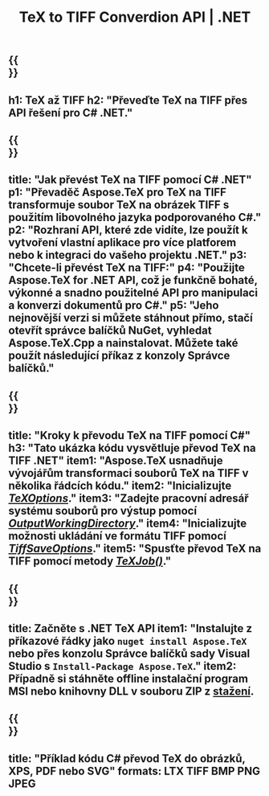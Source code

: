 ﻿---
translation: true
template: /_templates/_conversion-child-net.md
title: TeX to TIFF Converdion API | .NET
description: Funkce konverze TeX na TIFF. Integrujte tuto on-premise .NET knihovnu do svého projektu nebo použijte multiplatformní aplikace pro převod TeXu na TIFF.
keywords: tex to tiff api net, tex2tiff integrovat c#
url: /net/conversion/tex-to-tiff/
family: tex
platformtag: net
feature: conversion
informat: TEX
outformat: TIFF
otherformats: BMP PNG JPEG PDF SVG XPS
---


{{<section banner>}}
---
h1: TeX až TIFF
h2: "Převeďte TeX na TIFF přes API řešení pro C# .NET."
---

{{<section overview>}}
---
title: "Jak převést TeX na TIFF pomocí C# .NET"
p1: "Převaděč Aspose.TeX pro TeX na TIFF transformuje soubor TeX na obrázek TIFF s použitím libovolného jazyka podporovaného C#."
p2: "Rozhraní API, které zde vidíte, lze použít k vytvoření vlastní aplikace pro více platforem nebo k integraci do vašeho projektu .NET."
p3: "Chcete-li převést TeX na TIFF:"
p4: "Použijte Aspose.TeX for .NET API, což je funkčně bohaté, výkonné a snadno použitelné API pro manipulaci a konverzi dokumentů pro C#."
p5: "Jeho nejnovější verzi si můžete stáhnout přímo, stačí otevřít správce balíčků NuGet, vyhledat Aspose.TeX.Cpp a nainstalovat. Můžete také použít následující příkaz z konzoly Správce balíčků."
---

{{<section feature1>}}
---
title: "Kroky k převodu TeX na TIFF pomocí C#"
h3: "Tato ukázka kódu vysvětluje převod TeX na TIFF .NET"
item1: "Aspose.TeX usnadňuje vývojářům transformaci souborů TeX na TIFF v několika řádcích kódu."
item2: "Inicializujte [*TeXOptions*](https://reference.aspose.com/tex/net/aspose.tex/texoptions/)."
item3: "Zadejte pracovní adresář systému souborů pro výstup pomocí [*OutputWorkingDirectory*](https://reference.aspose.com/tex/net/aspose.tex/texoptions/outputworkingdirectory/)."
item4: "Inicializujte možnosti ukládání ve formátu TIFF pomocí [*TiffSaveOptions*](https://reference.aspose.com/tex/net/aspose.tex.presentation.image/tiffsaveoptions/)."
item5: "Spusťte převod TeX na TIFF pomocí metody [*TeXJob()*](https://reference.aspose.com/tex/net/aspose.tex/texjob/)."
---

{{<section feature2>}}
---
title: Začněte s .NET TeX API
item1: "Instalujte z příkazové řádky jako ```nuget install Aspose.TeX``` nebo přes konzolu Správce balíčků sady Visual Studio s ```Install-Package Aspose.TeX```."
item2: Případně si stáhněte offline instalační program MSI nebo knihovny DLL v souboru ZIP z [stažení](https://downloads.aspose.com/tex/net).
---

{{<section widget>}}
---
title: "Příklad kódu C# převod TeX do obrázků, XPS, PDF nebo SVG"
formats: LTX TIFF BMP PNG JPEG
---